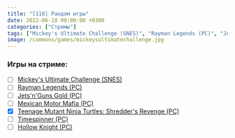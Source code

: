 ```yaml
---
title: "[118] Рандом игры"
date: 2022-06-18 09:00:00 +0300
categories: ["Стримы"]
tags: ["Mickey's Ultimate Challenge (SNES)", "Rayman Legends (PC)", "Jets'n'Guns Gold (PC)", "Mexican Motor Mafia (PC)", "Teenage Mutant Ninja Turtles: Shredder's Revenge (PC)", "Timespinner (PC)", "Hollow Knight (PC)", "Игра пройдена"]
image: /commons/games/mickeysultimatechallenge.jpg
---
```


### Игры на стриме:
+ [ ] [Mickey's Ultimate Challenge (SNES)](/tags/mickey-s-ultimate-challenge-snes)
+ [ ] [Rayman Legends (PC)](/tags/rayman-legends-pc)
+ [ ] [Jets'n'Guns Gold (PC)](/tags/jets-n-guns-gold-pc)
+ [ ] [Mexican Motor Mafia (PC)](/tags/mexican-motor-mafia-pc)
+ [x] [Teenage Mutant Ninja Turtles: Shredder's Revenge (PC)](/tags/teenage-mutant-ninja-turtles-shredder-s-revenge-pc)
+ [ ] [Timespinner (PC)](/tags/timespinner-pc)
+ [ ] [Hollow Knight (PC)](/tags/hollow-knight-pc)
